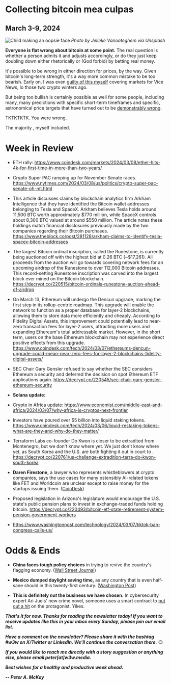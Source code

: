# Collecting bitcoin mea culpas
## March 3-9, 2024

![Child making an oopsie face](https://images.unsplash.com/photo-1533374206871-33b8f07c216c)
*Photo by Jelleke Vanooteghem via Unsplash*

**Everyone is flat wrong about bitcoin at some point.** The real question is whether a person admits it and adjusts accordingly, or do they just keep doubling down either rhetorically or (God forbid) by betting real money.

It's possible to be wrong in either direction for prices, by the way. Given bitcoin's long-term strength, it's a way more common mistake to be too bearish. Early on, I was even [guilty of this myself](https://www.forbes.com/sites/brandonkochkodin/2023/05/02/balaji-srinivasan-concedes-bet-that-bitcoin-will-reach-1-million-in-90-days/) covering markets for Vice News, lo those two crypto winters ago.

But being too bullish is certainly possible as well for some people, including many, many predictions with specific short-term timeframes and specific, astronomical price targets that have turned out to be [demonstrably wrong](https://www.forbes.com/sites/brandonkochkodin/2023/05/02/balaji-srinivasan-concedes-bet-that-bitcoin-will-reach-1-million-in-90-days/).









TKTKTKTK. You were wrong.








The majority , myself included.

<!--

Lede item. Should run ~450 words.

The COVID pandemic was perhaps as formative for crypto as 2008's crisis.

Inflation...

The dollar is wreaking havoc in many of the nearly 200 countries that *aren't* the United States. It's making the world a more unstable place.

The COVID pandemic was two crises in one: A humanitarian disaster, and a financial disaster.

If you just take the financial piece, it's worse than 2008.

Bitcoin was famously born in a crisis.

Formative for crypto in a way that may be as important.


- Fink in WSJ: https://www.wsj.com/finance/investing/how-bitcoin-made-a-believer-out-of-blackrock-abebb140?st=971uegs09wu0qk8&reflink=desktopwebshare_permalink | CoinDesk on BlackRock passing MicroStrategy: https://finance.yahoo.com/news/blackrocks-bitcoin-etf-nears-200k-125311082.html

- Atlantic:

- Me in 2017: https://www.vice.com/en/article/8xmkgk/bitcoin-is-about-to-blast-past-5000-and-thats-a-problem


https://charts.woobull.com/bitcoin-vs-gold/

Greater skepticism of fiat. One thing versus another.

The crisis here makes the one I covered in 2008 look like a picnic.

 **Bitcoin hit a new record above $70,000 Friday.** https://www.reuters.com/markets/currencies/bitcoin-rises-record-high-over-70000-2024-03-08/ | https://www.businessinsider.com/bitcoin-price-record-impact-interest-rate-cuts-federal-reserve-outlook-2024-3


-->





# Week in Review



- ETH rally: https://www.coindesk.com/markets/2024/03/08/ether-hits-4k-for-first-time-in-more-than-two-years/

- Crypto Super PAC ramping up for November Senate races. https://www.nytimes.com/2024/03/08/us/politics/crypto-super-pac-senate-oh-mt.html

- This article discusses claims by blockchain analytics firm Arkham Intelligence that they have identified the Bitcoin wallet addresses belonging to Tesla and SpaceX. Arkham believes Tesla holds around 11,500 BTC worth approximately $770 million, while SpaceX controls about 8,300 BTC valued at around $550 million. The article notes these holdings match financial disclosures previously made by the two companies regarding their Bitcoin purchases. https://www.theblock.co/post/281128/arkham-claims-to-identify-tesla-spacex-bitcoin-addresses

- The largest Bitcoin ordinal inscription, called the Runestone, is currently being auctioned off with the highest bid at 0.26 BTC (~$17,261). All proceeds from the auction will go towards covering network fees for an upcoming airdrop of the Runestone to over 112,000 Bitcoin addresses. This record-setting Runestone inscription was carved into the largest block ever mined on the Bitcoin blockchain. https://decrypt.co/220515/bitcoin-ordinals-runestone-auction-ahead-of-airdrop

- On March 13, Ethereum will undergo the Dencun upgrade, marking the first step in its rollup-centric roadmap. This upgrade will enable the network to function as a proper database for layer-2 blockchains, allowing them to store data more efficiently and cheaply. According to Fidelity Digital Assets, this improvement could potentially lead to near-zero transaction fees for layer-2 users, attracting more users and expanding Ethereum's total addressable market. However, in the short term, users on the base Ethereum blockchain may not experience direct positive effects from this upgrade. https://www.coindesk.com/tech/2024/03/07/ethereums-dencun-upgrade-could-mean-near-zero-fees-for-layer-2-blockchains-fidelity-digital-assets/

- SEC Chair Gary Gensler refused to say whether the SEC considers Ethereum a security and deferred the decision on spot Ethereum ETF applications again. https://decrypt.co/220545/sec-chair-gary-gensler-ethereum-security

- **Solana update:** <!-- New 2-year high + possible corporate deal. Update Friday. Some early links: https://decrypt.co/220543/solana-2-year-high-bonk-wif-trading-volume | https://decrypt.co/220563/solana-up-13-pantera-buying-ftx-sol -->

- Crypto in Africa update: https://www.economist.com/middle-east-and-africa/2024/03/07/why-africa-is-cryptos-next-frontier

- Investors have poured over $5 billion into liquid staking tokens. <!-- Need a second explanatory sentence here. --> https://www.coindesk.com/tech/2024/03/06/liquid-restaking-tokens-what-are-they-and-why-do-they-matter/

- Terraform Labs co-founder Do Kwon is closer to be extradited from Montenegro, but we don't know where yet. We just don't know where yet, as South Korea and the U.S. are both fighting it out in court to .
 https://decrypt.co/220761/us-challenge-extradition-terra-do-kwon-south-korea <!-- **Win some, lose some:** Terraform Labs co-founder Do Kwon [won a court appeal](https://www.theblock.co/post/280635/do-kwon-us-extradition-revoked) in Montenegro to avoid being extradited to the U.S. to face fraud charges. But then he [lost a separate case](https://www.theblock.co/post/281138/do-kwon-to-be-extradited-to-south-korea-after-court-reverses-extradition-to-us) regarding extradition to South Korea and will now be sent there instead. -->

- **Daren Firestone,** a lawyer who represents whistleblowers at crypto companies, says the use cases for many ostensibly AI-related tokens like FET and Worldcoin are unclear except to raise money for the startups issuing them. ([CoinDesk](https://www.coindesk.com/consensus-magazine/2024/03/04/aicrypto-trouble/))

- Proposed legislation in Arizona's legislature would encourage the U.S. state's public pension plans to invest in exchange-traded funds holding bitcoin. https://decrypt.co/220493/bitcoin-etf-state-retirement-system-pension-government-workers

- https://www.washingtonpost.com/technology/2024/03/07/tiktok-ban-congress-calls-us/

# Odds & Ends

- **China faces tough policy choices** in trying to revive the country's flagging economy. ([Wall Street Journal](https://www.wsj.com/world/china/chinas-boom-is-overbeijing-is-making-it-worse-b82f8ec1?st=g2refpjh4vr5ok0&reflink=desktopwebshare_permalink))

- **Mexico dumped daylight saving time,** as any country that is even half-sane should in this twenty-first century. ([Washington Post](https://www.washingtonpost.com/health/2024/03/08/daylight-saving-time-debate-mexico-end/))

- **This is definitely *not* the business we have chosen.** In cybersecurity expert Ari Juels' new crime novel, someone uses a smart contract to [put out a hit](https://www.coindesk.com/consensus-magazine/2024/03/01/whats-at-the-intersection-of-crypto-and-ai-perhaps-murder/) on the protagonist. Yikes.

_**That's it for now. Thanks for reading the newsletter today! If you want to receive updates like this in your inbox every Sunday, please join our email list.**_

_**Have a comment on the newsletter? Please share it with the hashtag #w3w on X/Twitter or LinkedIn. We'll continue the conversation there.**_ 😉

_**If you would like to reach me directly with a story suggestion or anything else, please email peter[at]w3w.media.**_

<!--Move this content to standing editorial policy page on the website.     _**Note: #Web3Weekly content is intended for journalistic purposes only, not as investment advice. Always [DYOR](https://www.urbandictionary.com/define.php?term=DYOR) and consult appropriate financial professionals before making investment decisions.**_ -->

_**Best wishes for a healthy and productive week ahead.**_  

_**-- Peter A. McKay**_  

